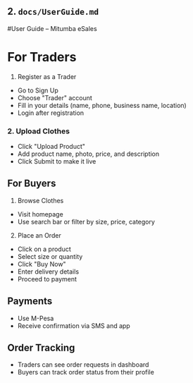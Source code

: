 ##   2. `docs/UserGuide.md`

#User Guide – Mitumba eSales

# For Traders
 1. Register as a Trader
- Go to Sign Up
- Choose "Trader" account
- Fill in your details (name, phone, business name, location)
- Login after registration

### 2. Upload Clothes
- Click "Upload Product"
- Add product name, photo, price, and description
- Click Submit to make it live

## For Buyers
 1. Browse Clothes
- Visit homepage
- Use search bar or filter by size, price, category

2. Place an Order
- Click on a product
- Select size or quantity
- Click "Buy Now"
- Enter delivery details
- Proceed to payment

## Payments
- Use M-Pesa 
- Receive confirmation via SMS and app

## Order Tracking
- Traders can see order requests in dashboard
- Buyers can track order status from their profile


